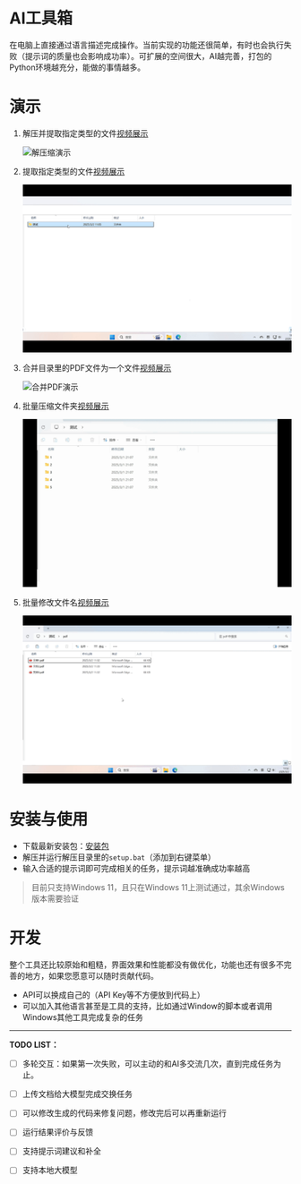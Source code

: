 # AI工具箱

在电脑上直接通过语言描述完成操作。当前实现的功能还很简单，有时也会执行失败（提示词的质量也会影响成功率）。可扩展的空间很大，AI越完善，打包的Python环境越充分，能做的事情越多。

# 演示

1. 解压并提取指定类型的文件[视频展示](assets/unzip.mp4)
   
   <img src="./assets/unzip.gif" alt="解压缩演示" style="width:500px;">

2. 提取指定类型的文件[视频展示](assets/extract.mp4)

   <img src="./assets/extract.gif" alt="提取指定类型的文件演示" style="width:500px;">

3. 合并目录里的PDF文件为一个文件[视频展示](assets/pdf.mp4)

   <img src="./assets/pdf.gif" alt="合并PDF演示" style="width:500px;">

4. 批量压缩文件夹[视频展示](assets/zip.mp4)

   <img src="./assets/zip.gif" alt="批量压缩文件夹演示" style="width:500px;">
   
5. 批量修改文件名[视频展示](assets/rename.mp4)
   
   <img src="./assets/rename.gif" alt="批量修改文件名演示" style="width:500px;">

# 安装与使用

- 下载最新安装包：[安装包](https://github.com/honeytidy/aitool/releases/latest)
- 解压并运行解压目录里的`setup.bat`（添加到右键菜单）
- 输入合适的提示词即可完成相关的任务，提示词越准确成功率越高

> 目前只支持Windows 11，且只在Windows 11上测试通过，其余Windows版本需要验证

# 开发

整个工具还比较原始和粗糙，界面效果和性能都没有做优化，功能也还有很多不完善的地方，如果您愿意可以随时贡献代码。

- API可以换成自己的（API Key等不方便放到代码上）
- 可以加入其他语言甚至是工具的支持，比如通过Window的脚本或者调用Windows其他工具完成复杂的任务

------

**TODO LIST：**

- [ ] 多轮交互：如果第一次失败，可以主动的和AI多交流几次，直到完成任务为止。
- [ ] 上传文档给大模型完成交换任务
- [ ] 可以修改生成的代码来修复问题，修改完后可以再重新运行
- [ ] 运行结果评价与反馈
- [ ] 支持提示词建议和补全
- [ ] 支持本地大模型


